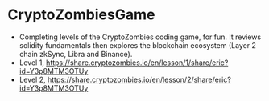 # CryptoZombiesGame
- Completing levels of the CryptoZombies coding game, for fun. It reviews solidity fundamentals then explores the blockchain ecosystem (Layer 2 chain zkSync, Libra and Binance).
- Level 1, https://share.cryptozombies.io/en/lesson/1/share/eric?id=Y3p8MTM3OTUy
- Level 2, https://share.cryptozombies.io/en/lesson/2/share/eric?id=Y3p8MTM3OTUy


